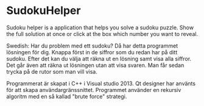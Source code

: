 # SudokuHelper

Sudoku helper is a application that helps you solve a sudoku puzzle. Show the full solution at
once or click at the box which number you want to reveal.

Swedish: Har du problem med ett sudoku? Då har detta programmet lösningen för dig. Knappa först in de siffror som du redan har på ditt sudoku. Efter det kan du välja att räkna ut en lösning samt visa alla siffror. Det går även att räkna ut lösningen utan att visa svaren. Man får sedan trycka på de rutor som man vill visa.

Programmerat är skapat i C++ i Visual studio 2013. Qt designer har använts för att skapa användargränssnittet. Programmet använder en rekursiv algoritm med en så kallad "brute force" strategi.
